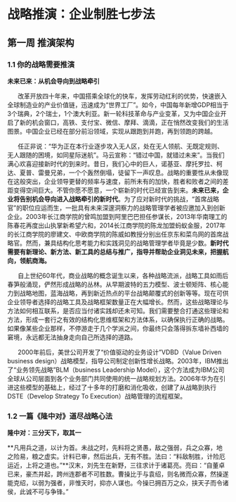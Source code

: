 # 战略推演：企业制胜七步法

## 第一周 推演架构

### 1.1 你的战略需要推演

**未来已来：从机会导向到战略牵引**

&nbsp;&nbsp;&nbsp;&nbsp;&nbsp;&nbsp;改革开放四十年来，中国搭乘全球化的快车，发挥劳动红利的优势，快速嵌入全球制造业的产业价值链，迅速成为“世界工厂”。如今，中国每年新增GDP相当于3个瑞典，2个瑞士，1个澳大利亚。新一轮科技革命与产业变革，又为中国企业开启了新的机会窗口，高铁、支付宝、微信、摩拜、滴滴，正在悄然改变我们的生活图景。中国企业已经在部分前沿领域，实现从跟跑到并跑，再到领跑的跨越。<br/>

&nbsp;&nbsp;&nbsp;&nbsp;&nbsp;&nbsp;任正非说：“华为正在本行业逐步攻入无人区，处在无人领航、无既定规则、无人跟随的困境，如同星际迷航”。马云宣称：“错过中国，就错过未来”。当我们满心欢喜迎接新时代的到来时。昔日，我们心中的巨人，诺基亚、摩托罗拉、柯达、夏普、雷曼兄弟，一个个轰然倒塌，徒留下一声叹息。战略的重要性从未像现在这般突出，企业领导更替的频率与速度，前所未有的加快，胜者和败者之间的差距变得空间巨大。不管你愿不愿意，一个崭新的时代已经宣告到来。**未来已来，企业将告别机会导向进入战略牵引的新时代**。为了应对新时代的挑战，“首席战略官”的职位应运而生，一批具有未来深邃洞察力的战略管理学者被应邀加入到创新企业。2003年长江商学院的曾鸣加盟到阿里巴巴担任参谋长，2013年华南理工的陈春花再度出山执掌新希望六和，2014长江商学院的陈龙加盟蚂蚁金服，2017年的长江商学院的廖建文、中欧商学院的陈威如教授分别出任京东和菜鸟网的首席战略官。然而，兼具结构化思考能力和实践洞见的战略管理学者毕竟是少数。**新时代需要有新理论、新方法、新工具的总结与推广，指导并帮助企业洞见未来，把握航向，领航商海。**<br/>

&nbsp;&nbsp;&nbsp;&nbsp;&nbsp;&nbsp;自上世纪60年代，商业战略的概念诞生以来，各种战略流派，战略工具如雨后春笋般涌现，俨然形成战略的丛林。从早期波特的五力模型、波士顿矩阵、核心能力到战略地图，蓝海战略，再到新近热点的平台战略颠覆式的创新等等。现在可供企业领导者选择的战略工具及战略框架数量正在大幅增长。然而，这些战略理论与方法如何相互联系，是否应当付诸实践却还未可知。我们需要整合打通这些理论和方法，形成一套行之有效的结构化思维框架和方法体系，以确保执行正确的战略。如果像某些企业那样，不停游走于几个学派之间，你最终只会落得拆东墙补西墙的窘境，永远都无法抽身走向自己所选择的道路。

&nbsp;&nbsp;&nbsp;&nbsp;&nbsp;&nbsp;2000年前后，美世公司开发了“价值驱动的业务设计”VDBD（Value Driven business design）战略模型，指导公司制定创新性增长战略。2003年，IBM推出了“业务领先战略”BLM（business Leadership Model），这个方法成为IBM公司全球从公司层面到各个业务部门共同使用的统一战略规划方法。2006年华为在引进这些模型的基础上，经过了十多年的打磨和消化吸收，创建了从战略到执行DSTE（Develop Strategy To Execution）战略管理的流程框架。


### 1.2 一篇《隆中对》道尽战略心法

**隆中对：三分天下，取其一**

**凡用兵之道，以计为首。未战之时，先料将之贤愚，敌之强弱，兵之众寡，地之险易，粮之虚实。计料已审，然后出兵，无有不胜。法曰：“料敌制胜，计险厄运近，上将之道也。”**汉末，刘先生在新野，三往求计于诸葛亮。亮曰：“自董卓已来，豪杰并起，跨州连郡者不可胜数。曹操比于与袁绍，则名微而众寡，然操遂能克绍，以弱为强者，非惟天时，抑亦人谋也。今操已拥百万之众，挟天子而令诸侯，此诚不可与争锋。”
